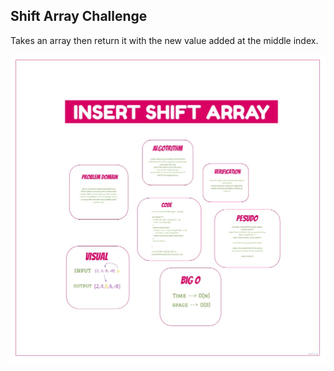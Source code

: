 ## Shift Array Challenge 

Takes an array then return it with the new value added at the middle index.

![](./shiftarray.jpg)
